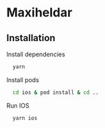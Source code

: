 # Maxiheldar

## Installation

Install dependencies

```bash
  yarn
```

Install pods

```bash
  cd ios & pod install & cd ..
```

Run IOS

```bash
  yarn ios
```
